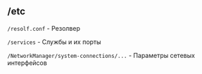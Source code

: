 ## /etc

```/resolf.conf``` - Резолвер

```/services``` - Службы и их порты

```/NetworkManager/system-connections/...``` - Параметры сетевых интерфейсов
